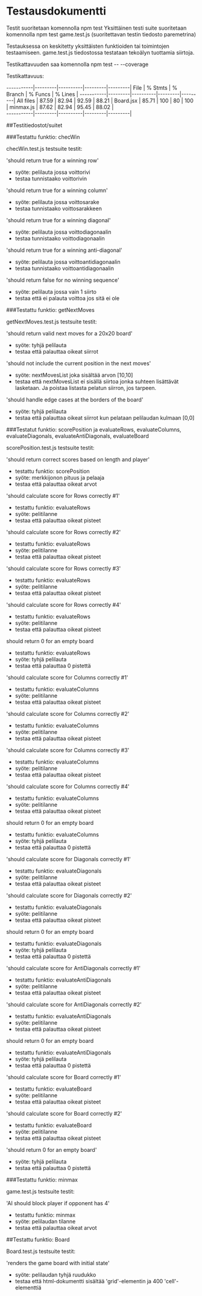 # Testausdokumentti
Testit suoritetaan komennolla npm test
Yksittäinen testi suite suoritetaan komennolla npm test game.test.js (suoritettavan testin tiedosto paremetrina)

Testauksessa on keskitetty yksittäisten funktioiden tai toimintojen testaamiseen. game.test.js tiedostossa testataan
tekoälyn tuottamia siirtoja.

Testikattavuuden saa komennolla npm test -- --coverage

Testikattavuus:

-----------|---------|----------|---------|---------|
File       | % Stmts | % Branch | % Funcs | % Lines | 
-----------|---------|----------|---------|---------|
All files  |   87.59 |    82.94 |   92.59 |   88.21 |
 Board.jsx |   85.71 |      100 |      80 |     100 |
 minmax.js |   87.62 |    82.94 |   95.45 |   88.02 |  
-----------|---------|----------|---------|---------|

##Testitiedostot/suitet

###Testattu funktio: checWin

checWin.test.js testsuite testit:

'should return true for a winning row'
- syöte: pelilauta jossa voittorivi
- testaa tunnistaako voittorivin

'should return true for a winning column'
- syöte: pelilauta jossa voittosarake
- testaa tunnistaako voittosarakkeen

'should return true for a winning diagonal'
- syöte: pelilauta jossa voittodiagonaalin
- testaa tunnistaako voittodiagonaalin

'should return true for a winning anti-diagonal'
- syöte: pelilauta jossa voittoantidiagonaalin
- testaa tunnistaako voittoantidiagonaalin

'should return false for no winning sequence'
- syöte: pelilauta jossa vain 1 siirto
- testaa että ei palauta voittoa jos sitä ei ole

###Testattu funktio: getNextMoves

getNextMoves.test.js testsuite testit:

'should return valid next moves for a 20x20 board'
- syöte: tyhjä pelilauta
- testaa että palauttaa oikeat siirrot

'should not include the current position in the next moves'
- syöte: nextMovesList joka sisältää arvon [10,10]
- testaa että nextMovesList ei sisällä siirtoa jonka suhteen lisättävät lasketaan.
Ja poistaa listasta pelatun siirron, jos tarpeen.

'should handle edge cases at the borders of the board'
- syöte: tyhjä pelilauta
- testaa että palauttaa oikeat siirrot kun pelataan pelilaudan kulmaan [0,0]

###Testatut funktio: scorePosition ja evaluateRows, evaluateColumns, evaluateDiagonals, evaluateAntiDiagonals, evaluateBoard

scorePosition.test.js testsuite testit:

'should return correct scores based on length and player'
- testattu funktio: scorePosition
- syöte: merkkijonon pituus ja pelaaja
- testaa että palauttaa oikeat arvot

'should calculate score for Rows correctly #1'
- testattu funktio: evaluateRows
- syöte: pelitilanne
- testaa että palauttaa oikeat pisteet

'should calculate score for Rows correctly #2'
- testattu funktio: evaluateRows
- syöte: pelitilanne
- testaa että palauttaa oikeat pisteet

'should calculate score for Rows correctly #3'
- testattu funktio: evaluateRows
- syöte: pelitilanne
- testaa että palauttaa oikeat pisteet

'should calculate score for Rows correctly #4'
- testattu funktio: evaluateRows
- syöte: pelitilanne
- testaa että palauttaa oikeat pisteet

should return 0 for an empty board
- testattu funktio: evaluateRows
- syöte: tyhjä pelilauta
- testaa että palauttaa 0 pistettä

'should calculate score for Columns correctly #1'
- testattu funktio: evaluateColumns
- syöte: pelitilanne
- testaa että palauttaa oikeat pisteet

'should calculate score for Columns correctly #2'
- testattu funktio: evaluateColumns
- syöte: pelitilanne
- testaa että palauttaa oikeat pisteet

'should calculate score for Columns correctly #3'
- testattu funktio: evaluateColumns
- syöte: pelitilanne
- testaa että palauttaa oikeat pisteet

'should calculate score for Columns correctly #4'
- testattu funktio: evaluateColumns
- syöte: pelitilanne
- testaa että palauttaa oikeat pisteet

should return 0 for an empty board
- testattu funktio: evaluateColumns
- syöte: tyhjä pelilauta
- testaa että palauttaa 0 pistettä

'should calculate score for Diagonals correctly #1'
- testattu funktio: evaluateDiagonals
- syöte: pelitilanne
- testaa että palauttaa oikeat pisteet

'should calculate score for Diagonals correctly #2'
- testattu funktio: evaluateDiagonals
- syöte: pelitilanne
- testaa että palauttaa oikeat pisteet

should return 0 for an empty board
- testattu funktio: evaluateDiagonals
- syöte: tyhjä pelilauta
- testaa että palauttaa 0 pistettä

'should calculate score for AntiDiagonals correctly #1'
- testattu funktio: evaluateAntiDiagonals
- syöte: pelitilanne
- testaa että palauttaa oikeat pisteet

'should calculate score for AntiDiagonals correctly #2'
- testattu funktio: evaluateAntiDiagonals
- syöte: pelitilanne
- testaa että palauttaa oikeat pisteet

should return 0 for an empty board
- testattu funktio: evaluateAntiDiagonals
- syöte: tyhjä pelilauta
- testaa että palauttaa 0 pistettä

'should calculate score for Board correctly #1'
- testattu funktio: evaluateBoard
- syöte: pelitilanne
- testaa että palauttaa oikeat pisteet 

'should calculate score for Board correctly #2'
- testattu funktio: evaluateBoard
- syöte: pelitilanne
- testaa että palauttaa oikeat pisteet 

'should return 0 for an empty board'
- syöte: tyhjä pelilauta
- testaa että palauttaa 0 pistettä

###Testattu funktio: minmax

game.test.js testsuite testit:

'AI should block player if opponent has 4'
- testattu funktio: minmax
- syöte: pelilaudan tilanne
- testaa että palauttaa oikeat arvot

##Testattu funktio: Board

Board.test.js testsuite testit:

'renders the game board with initial state'

- syöte: pelilaudan tyhjä ruudukko
- testaa että html-dokumentti sisältää 'grid'-elementin ja 400 'cell'-elementtiä

